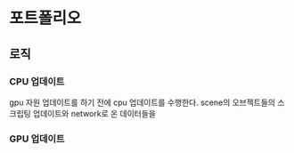 
# 포트폴리오
 

## 로직

### 


### CPU 업데이트
gpu 자원 업데이트를 하기 전에 cpu 업데이트를 수행한다.
scene의 오브젝트들의 스크립팅 업데이트와 network로 온 데이터들을 



### GPU 업데이트




